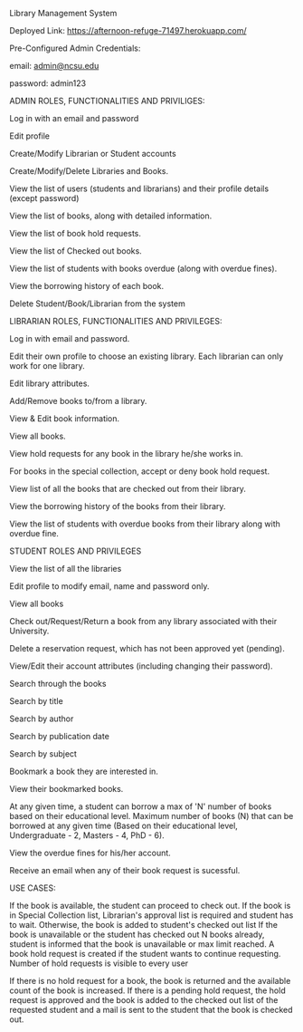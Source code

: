 Library Management System

Deployed Link: https://afternoon-refuge-71497.herokuapp.com/

Pre-Configured Admin Credentials:

email: admin@ncsu.edu

password: admin123

ADMIN ROLES, FUNCTIONALITIES AND PRIVILIGES:

Log in with an email and password

Edit profile

Create/Modify Librarian or Student accounts

Create/Modify/Delete Libraries and Books.

View the list of users (students and librarians) and their profile details (except password)

View the list of books, along with detailed information.

View the list of book hold requests.

View the list of Checked out books.

View the list of students with books overdue (along with overdue fines).

View the borrowing history of each book.

Delete Student/Book/Librarian from the system


LIBRARIAN ROLES, FUNCTIONALITIES AND PRIVILEGES:


Log in with email and password.

Edit their own profile to choose an existing library. Each librarian can only work for one library.

Edit library attributes.

Add/Remove books to/from a library.

View & Edit book information.

View all books.

View hold requests for any book in the library he/she works in.

For books in the special collection, accept or deny book hold request.

View list of all the books that are checked out from their library.

View the borrowing history of the books from their library.

View the list of students with overdue books from their library along with overdue fine.


STUDENT ROLES AND PRIVILEGES


View the list of all the libraries

Edit profile to modify email, name and password only.

View all books

Check out/Request/Return a book from any library associated with their University.

Delete a reservation request, which has not been approved yet (pending).

View/Edit their account attributes (including changing their password).

Search through the books

Search by title

Search by author

Search by publication date

Search by subject

Bookmark a book they are interested in.

View their bookmarked books.

At any given time, a student can borrow a max of 'N' number of books based on their educational level. Maximum number of books (N) that can be borrowed at any given time (Based on their educational level, Undergraduate - 2, Masters - 4, PhD - 6).

View the overdue fines for his/her account.

Receive an email when any of their book request is sucessful.

USE CASES:

If the book is available, the student can proceed to check out.
If the book is in Special Collection list, Librarian's approval list is required and student has to wait.
Otherwise, the book is added to student's checked out list
If the book is unavailable or the student has checked out N books already, student is informed that the book is unavailable or max limit reached.
A book hold request is created if the student wants to continue requesting.
Number of hold requests is visible to every user

If there is no hold request for a book, the book is returned and the available count of the book is increased. 
If there is a pending hold request, the hold request is approved and the book is added to the checked out list of the requested student
and a mail is sent to the student that the book is checked out.
